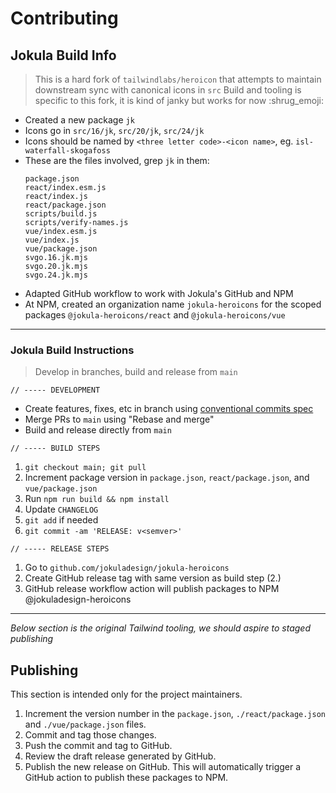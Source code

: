 # Contributing

## Jokula Build Info

> This is a hard fork of `tailwindlabs/heroicon` that attempts to maintain downstream sync with canonical icons in `src`
> Build and tooling is specific to this fork, it is kind of janky but works for now :shrug_emoji:

- Created a new package `jk`
- Icons go in `src/16/jk`, `src/20/jk`, `src/24/jk`
- Icons should be named by `<three letter code>-<icon name>`, eg. `isl-waterfall-skogafoss`
- These are the files involved, grep `jk` in them:
   ```
   package.json
   react/index.esm.js
   react/index.js
   react/package.json
   scripts/build.js
   scripts/verify-names.js
   vue/index.esm.js
   vue/index.js
   vue/package.json
   svgo.16.jk.mjs
   svgo.20.jk.mjs
   svgo.24.jk.mjs
   ```
- Adapted GitHub workflow to work with Jokula's GitHub and NPM
- At NPM, created an organization name `jokula-heroicons` for the scoped packages `@jokula-heroicons/react` and `@jokula-heroicons/vue`

----

### Jokula Build Instructions

> Develop in branches, build and release from `main`

`// ----- DEVELOPMENT`

- Create features, fixes, etc in branch using [conventional commits spec](https://www.conventionalcommits.org/)
- Merge PRs to `main` using "Rebase and merge"
- Build and release directly from `main`

`// ----- BUILD STEPS`
   1. `git checkout main; git pull`
   2. Increment package version in `package.json`, `react/package.json`, and `vue/package.json`
   3. Run `npm run build && npm install`
   4. Update `CHANGELOG`
   5. `git add` if needed
   6. `git commit -am 'RELEASE: v<semver>'`

`// ----- RELEASE STEPS`
   1. Go to `github.com/jokuladesign/jokula-heroicons`
   2. Create GitHub release tag with same version as build step (2.)
   3. GitHub release workflow action will publish packages to NPM @jokuladesign-heroicons

----

_Below section is the original Tailwind tooling, we should aspire to staged publishing_

## Publishing

This section is intended only for the project maintainers.

1. Increment the version number in the `package.json`, `./react/package.json` and `./vue/package.json` files.
2. Commit and tag those changes.
3. Push the commit and tag to GitHub.
4. Review the draft release generated by GitHub.
5. Publish the new release on GitHub. This will automatically trigger a GitHub action to publish these packages to NPM.
